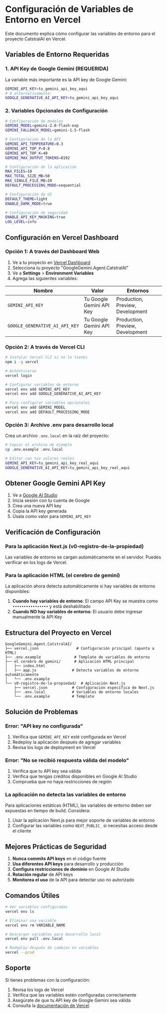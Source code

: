 # Configuración de Variables de Entorno en Vercel

Este documento explica cómo configurar las variables de entorno para el proyecto CatstralAI en Vercel.

## Variables de Entorno Requeridas

### 1. API Key de Google Gemini (REQUERIDA)

La variable más importante es la API key de Google Gemini:

```bash
GEMINI_API_KEY=tu_gemini_api_key_aqui
# O alternativamente:
GOOGLE_GENERATIVE_AI_API_KEY=tu_gemini_api_key_aqui
```

### 2. Variables Opcionales de Configuración

```bash
# Configuración de modelos
GEMINI_MODEL=gemini-2.0-flash-exp
GEMINI_FALLBACK_MODEL=gemini-1.5-flash

# Configuración de la API
GEMINI_API_TEMPERATURE=0.3
GEMINI_API_TOP_P=0.8
GEMINI_API_TOP_K=40
GEMINI_MAX_OUTPUT_TOKENS=8192

# Configuración de la aplicación
MAX_FILES=10
MAX_TOTAL_SIZE_MB=50
MAX_SINGLE_FILE_MB=20
DEFAULT_PROCESSING_MODE=sequential

# Configuración de UI
DEFAULT_THEME=light
ENABLE_DARK_MODE=true

# Configuración de seguridad
ENABLE_API_KEY_MASKING=true
LOG_LEVEL=info
```

## Configuración en Vercel Dashboard

### Opción 1: A través del Dashboard Web

1. Ve a tu proyecto en [Vercel Dashboard](https://vercel.com/dashboard)
2. Selecciona tu proyecto "GoogleGemini.Agent.CatstralAI"
3. Ve a **Settings** > **Environment Variables**
4. Agrega las siguientes variables:

| Nombre | Valor | Entornos |
|--------|-------|----------|
| `GEMINI_API_KEY` | Tu Google Gemini API Key | Production, Preview, Development |
| `GOOGLE_GENERATIVE_AI_API_KEY` | Tu Google Gemini API Key | Production, Preview, Development |

### Opción 2: A través de Vercel CLI

```bash
# Instalar Vercel CLI si no lo tienes
npm i -g vercel

# Autenticarse
vercel login

# Configurar variables de entorno
vercel env add GEMINI_API_KEY
vercel env add GOOGLE_GENERATIVE_AI_API_KEY

# Para configurar variables opcionales
vercel env add GEMINI_MODEL
vercel env add DEFAULT_PROCESSING_MODE
```

### Opción 3: Archivo .env para desarrollo local

Crea un archivo `.env.local` en la raíz del proyecto:

```bash
# Copiar el archivo de ejemplo
cp .env.example .env.local

# Editar con tus valores reales
GEMINI_API_KEY=tu_gemini_api_key_real_aqui
GOOGLE_GENERATIVE_AI_API_KEY=tu_gemini_api_key_real_aqui
```

## Obtener Google Gemini API Key

1. Ve a [Google AI Studio](https://makersuite.google.com/app/apikey)
2. Inicia sesión con tu cuenta de Google
3. Crea una nueva API key
4. Copia la API key generada
5. Úsala como valor para `GEMINI_API_KEY`

## Verificación de Configuración

### Para la aplicación Next.js (v0-registro-de-la-propiedad)

Las variables de entorno se cargan automáticamente en el servidor. Puedes verificar en los logs de Vercel.

### Para la aplicación HTML (el cerebro de gemini)

La aplicación ahora detecta automáticamente si hay variables de entorno disponibles:

1. **Cuando hay variables de entorno**: El campo API Key se muestra como `••••••••••••••••` y está deshabilitado
2. **Cuando NO hay variables de entorno**: El usuario debe ingresar manualmente la API Key

## Estructura del Proyecto en Vercel

```
GoogleGemini.Agent.CatstralAI/
├── vercel.json                 # Configuración principal (apunta a HTML)
├── .env.example               # Template de variables de entorno
├── el cerebro de gemini/      # Aplicación HTML principal
│   ├── index.html
│   ├── app.js                # Detecta variables de entorno automáticamente
│   └── .env.example
└── v0-registro-de-la-propiedad/  # Aplicación Next.js
    ├── vercel.json           # Configuración específica de Next.js
    ├── .env.local            # Variables de entorno locales
    └── .env.example          # Template
```

## Solución de Problemas

### Error: "API key no configurada"

1. Verifica que `GEMINI_API_KEY` esté configurada en Vercel
2. Redeploy la aplicación después de agregar variables
3. Revisa los logs de deployment en Vercel

### Error: "No se recibió respuesta válida del modelo"

1. Verifica que tu API key sea válida
2. Verifica que tengas créditos disponibles en Google AI Studio
3. Comprueba que no haya restricciones de región

### La aplicación no detecta las variables de entorno

Para aplicaciones estáticas (HTML), las variables de entorno deben ser expuestas en tiempo de build. Considera:

1. Usar la aplicación Next.js para mejor soporte de variables de entorno
2. Configurar las variables como `NEXT_PUBLIC_` si necesitas acceso desde el cliente

## Mejores Prácticas de Seguridad

1. **Nunca commits API keys** en el código fuente
2. **Usa diferentes API keys** para desarrollo y producción
3. **Configura restricciones de dominio** en Google AI Studio
4. **Rotación regular** de API keys
5. **Monitorea el uso** de la API para detectar uso no autorizado

## Comandos Útiles

```bash
# Ver variables configuradas
vercel env ls

# Eliminar una variable
vercel env rm VARIABLE_NAME

# Descargar variables para desarrollo local
vercel env pull .env.local

# Redeploy después de cambios en variables
vercel --prod
```

## Soporte

Si tienes problemas con la configuración:

1. Revisa los logs de Vercel
2. Verifica que las variables estén configuradas correctamente
3. Asegúrate de que tu API key de Google Gemini sea válida
4. Consulta la [documentación de Vercel](https://vercel.com/docs/concepts/projects/environment-variables)